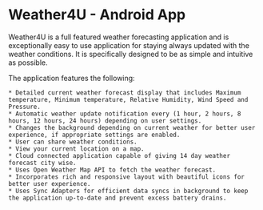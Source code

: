 # Weather4U - Android App
Weather4U is a full featured weather forecasting application and is exceptionally easy to use application for staying always updated with the weather conditions. It is specifically designed to be as simple and intuitive as possible.

The application features the following:


	* Detailed current weather forecast display that includes Maximum temperature, Minimum temperature, Relative Humidity, Wind Speed and Pressure.
	* Automatic weather update notification every (1 hour, 2 hours, 8 hours, 12 hours, 24 hours) depending on user settings.
	* Changes the background depending on current weather for better user experience, if appropriate settings are enabled.
	* User can share weather conditions.
	* View your current location on a map.
	* Cloud connected application capable of giving 14 day weather forecast city wise.
	* Uses Open Weather Map API to fetch the weather forecast.
	* Incorporates rich and responsive layout with beautiful icons for better user experience.
	* Uses Sync Adapters for efficient data syncs in background to keep the application up-to-date and prevent excess battery drains.
